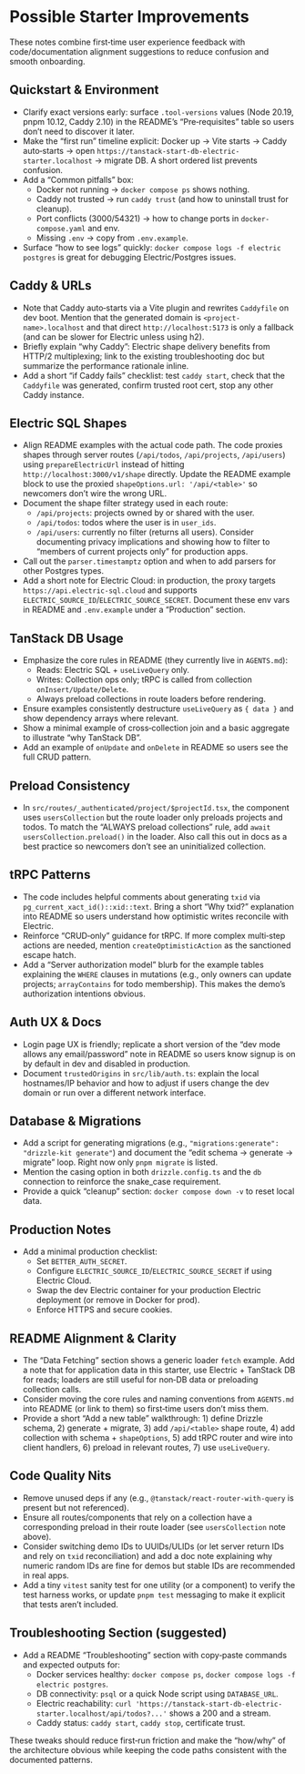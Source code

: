 # Possible Starter Improvements

These notes combine first‑time user experience feedback with code/documentation alignment suggestions to reduce confusion and smooth onboarding.

## Quickstart & Environment

- Clarify exact versions early: surface `.tool-versions` values (Node 20.19, pnpm 10.12, Caddy 2.10) in the README’s “Pre‑requisites” table so users don’t need to discover it later.
- Make the “first run” timeline explicit: Docker up → Vite starts → Caddy auto‑starts → open `https://tanstack-start-db-electric-starter.localhost` → migrate DB. A short ordered list prevents confusion.
- Add a “Common pitfalls” box:
  - Docker not running → `docker compose ps` shows nothing.
  - Caddy not trusted → run `caddy trust` (and how to uninstall trust for cleanup).
  - Port conflicts (3000/54321) → how to change ports in `docker-compose.yaml` and env.
  - Missing `.env` → copy from `.env.example`.
- Surface “how to see logs” quickly: `docker compose logs -f electric postgres` is great for debugging Electric/Postgres issues.

## Caddy & URLs

- Note that Caddy auto‑starts via a Vite plugin and rewrites `Caddyfile` on dev boot. Mention that the generated domain is `<project-name>.localhost` and that direct `http://localhost:5173` is only a fallback (and can be slower for Electric unless using h2).
- Briefly explain “why Caddy”: Electric shape delivery benefits from HTTP/2 multiplexing; link to the existing troubleshooting doc but summarize the performance rationale inline.
- Add a short “if Caddy fails” checklist: test `caddy start`, check that the `Caddyfile` was generated, confirm trusted root cert, stop any other Caddy instance.

## Electric SQL Shapes

- Align README examples with the actual code path. The code proxies shapes through server routes (`/api/todos`, `/api/projects`, `/api/users`) using `prepareElectricUrl` instead of hitting `http://localhost:3000/v1/shape` directly. Update the README example block to use the proxied `shapeOptions.url: '/api/<table>'` so newcomers don’t wire the wrong URL.
- Document the shape filter strategy used in each route:
  - `/api/projects`: projects owned by or shared with the user.
  - `/api/todos`: todos where the user is in `user_ids`.
  - `/api/users`: currently no filter (returns all users). Consider documenting privacy implications and showing how to filter to “members of current projects only” for production apps.
- Call out the `parser.timestamptz` option and when to add parsers for other Postgres types.
- Add a short note for Electric Cloud: in production, the proxy targets `https://api.electric-sql.cloud` and supports `ELECTRIC_SOURCE_ID`/`ELECTRIC_SOURCE_SECRET`. Document these env vars in README and `.env.example` under a “Production” section.

## TanStack DB Usage

- Emphasize the core rules in README (they currently live in `AGENTS.md`):
  - Reads: Electric SQL + `useLiveQuery` only.
  - Writes: Collection ops only; tRPC is called from collection `onInsert/Update/Delete`.
  - Always preload collections in route loaders before rendering.
- Ensure examples consistently destructure `useLiveQuery` as `{ data }` and show dependency arrays where relevant.
- Show a minimal example of cross‑collection join and a basic aggregate to illustrate “why TanStack DB”.
- Add an example of `onUpdate` and `onDelete` in README so users see the full CRUD pattern.

## Preload Consistency

- In `src/routes/_authenticated/project/$projectId.tsx`, the component uses `usersCollection` but the route loader only preloads projects and todos. To match the “ALWAYS preload collections” rule, add `await usersCollection.preload()` in the loader. Also call this out in docs as a best practice so newcomers don’t see an uninitialized collection.

## tRPC Patterns

- The code includes helpful comments about generating `txid` via `pg_current_xact_id()::xid::text`. Bring a short “Why txid?” explanation into README so users understand how optimistic writes reconcile with Electric.
- Reinforce “CRUD‑only” guidance for tRPC. If more complex multi‑step actions are needed, mention `createOptimisticAction` as the sanctioned escape hatch.
- Add a “Server authorization model” blurb for the example tables explaining the `WHERE` clauses in mutations (e.g., only owners can update projects; `arrayContains` for todo membership). This makes the demo’s authorization intentions obvious.

## Auth UX & Docs

- Login page UX is friendly; replicate a short version of the “dev mode allows any email/password” note in README so users know signup is on by default in dev and disabled in production.
- Document `trustedOrigins` in `src/lib/auth.ts`: explain the local hostnames/IP behavior and how to adjust if users change the dev domain or run over a different network interface.

## Database & Migrations

- Add a script for generating migrations (e.g., `"migrations:generate": "drizzle-kit generate"`) and document the “edit schema → generate → migrate” loop. Right now only `pnpm migrate` is listed.
- Mention the casing option in both `drizzle.config.ts` and the `db` connection to reinforce the snake_case requirement.
- Provide a quick “cleanup” section: `docker compose down -v` to reset local data.

## Production Notes

- Add a minimal production checklist:
  - Set `BETTER_AUTH_SECRET`.
  - Configure `ELECTRIC_SOURCE_ID`/`ELECTRIC_SOURCE_SECRET` if using Electric Cloud.
  - Swap the dev Electric container for your production Electric deployment (or remove in Docker for prod).
  - Enforce HTTPS and secure cookies.

## README Alignment & Clarity

- The “Data Fetching” section shows a generic loader `fetch` example. Add a note that for application data in this starter, use Electric + TanStack DB for reads; loaders are still useful for non‑DB data or preloading collection calls.
- Consider moving the core rules and naming conventions from `AGENTS.md` into README (or link to them) so first‑time users don’t miss them.
- Provide a short “Add a new table” walkthrough: 1) define Drizzle schema, 2) generate + migrate, 3) add `/api/<table>` shape route, 4) add collection with schema + `shapeOptions`, 5) add tRPC router and wire into client handlers, 6) preload in relevant routes, 7) use `useLiveQuery`.

## Code Quality Nits

- Remove unused deps if any (e.g., `@tanstack/react-router-with-query` is present but not referenced).
- Ensure all routes/components that rely on a collection have a corresponding preload in their route loader (see `usersCollection` note above).
- Consider switching demo IDs to UUIDs/ULIDs (or let server return IDs and rely on `txid` reconciliation) and add a doc note explaining why numeric random IDs are fine for demos but stable IDs are recommended in real apps.
- Add a tiny `vitest` sanity test for one utility (or a component) to verify the test harness works, or update `pnpm test` messaging to make it explicit that tests aren’t included.

## Troubleshooting Section (suggested)

- Add a README “Troubleshooting” section with copy‑paste commands and expected outputs for:
  - Docker services healthy: `docker compose ps`, `docker compose logs -f electric postgres`.
  - DB connectivity: `psql` or a quick Node script using `DATABASE_URL`.
  - Electric reachability: `curl 'https://tanstack-start-db-electric-starter.localhost/api/todos?...'` shows a 200 and a stream.
  - Caddy status: `caddy start`, `caddy stop`, certificate trust.

These tweaks should reduce first‑run friction and make the “how/why” of the architecture obvious while keeping the code paths consistent with the documented patterns.

